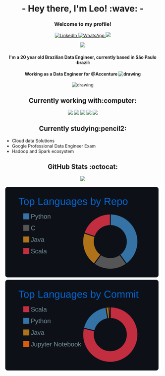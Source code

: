 <h1 align="center">- Hey there, I'm Leo! :wave: -</h1>
<h3 align="center">Welcome to my profile! </h3> 
<p align="center">
<a href="https://www.linkedin.com/in/leonardo-moreno-ab54561a4/">
         <img alt="LinkedIn" src="https://img.shields.io/badge/LinkedIn-0077B5?style=for-the-badge&logo=linkedin&logoColor=white">
<a href="https://wa.me/5511977733418">
         <img alt="WhatsApp" src="https://img.shields.io/badge/WhatsApp-25D366?style=for-the-badge&logo=whatsapp&logoColor=white">
<a href="mailto:lmorenogr@gmail.com"><img src="https://img.shields.io/badge/Gmail-D14836?style=for-the-badge&logo=gmail&logoColor=white"/></a>
  </p>

<p align="center"><img src="https://camo.githubusercontent.com/cb9809a116e700426c84ac6e5a92b6631f6fe786f22c77a824e68d499f200687/68747470733a2f2f63617073756c652d72656e6465722e76657263656c2e6170702f6170693f747970653d7265637426636f6c6f723d6772616469656e74266865696768743d32"/></p>
  

  <h4 align="center">I'm a 20 year old Brazilian Data Engineer, currently based in São Paulo :brazil:</h4> 
         <h4 align="center">Working as a Data Engineer for @Accenture <img src="https://www.accenture.com/t00010101T000000Z__w__/br-pt/_acnmedia/Accenture/Redesign-Assets/Careers/Images/Marquee/5/Accenture-ProBono-Consulting-XS-marquee.png" alt="drawing" width="15"/> </h4>
  
<p align="center"><img src="https://github.com/leomoreno11/imagens_readme/blob/main/azure-data-fundamentals-600x600.png" alt="drawing" width="135"/></p>


  <h2 align="center">Currently working with:computer:</h2>

<p align="center"><img src="https://img.shields.io/badge/Scala-DC322F?style=for-the-badge&logo=scala&logoColor=white" />  <img src="https://img.shields.io/badge/Python-14354C?style=for-the-badge&logo=python&logoColor=white" />  <img src="https://img.shields.io/badge/sqlite-%2307405e.svg?style=for-the-badge&logo=sqlite&logoColor=white"/>  <img src="https://img.shields.io/badge/shell_script-%23121011.svg?style=for-the-badge&logo=gnu-bash&logoColor=white" />
<img src="https://img.shields.io/badge/MongoDB-%234ea94b.svg?style=for-the-badge&logo=mongodb&logoColor=white" /></p>

<h2 align="center"> Currently studying:pencil2: </h2>

* Cloud data Solutions
* Google Professional Data Engineer Exam
* Hadoop and Spark ecosystem
  
  
<h2 align="center"> GitHub Stats :octocat:</h2>
<p align="center">
         <img src="http://github-readme-streak-stats.herokuapp.com?user=leomoreno11&theme=github-dark&hide_border=true&date_format=j%20M%5B%20Y%5D"/>
         </p>
<p align="center">         
         <img src="https://raw.githubusercontent.com/leomoreno11/leomoreno11/main/profile-summary-card-output/github_dark/1-repos-per-language.svg"/>
         <img src="https://raw.githubusercontent.com/leomoreno11/leomoreno11/main/profile-summary-card-output/github_dark/2-most-commit-language.svg"/>
         </p>
         
         
<!---
leomoreno11/leomoreno11 is a ✨ special ✨ repository because its `README.md` (this file) appears on your GitHub profile.
You can click the Preview link to take a look at your changes.
aaaaaaaaaaaaaaaaa 100 days of code
<img src="https://github.com/leomoreno11/estudos-2021/blob/main/teste/badge-gcp-professional-data-engineer.png" alt="drawing" width="180"/>

[![card](https://github-readme-stats.vercel.app/api?username=leomoreno11&theme=dark)](https://github.com/leomoreno11/)
         <img src="https://github-readme-streak-stats.herokuapp.com/?user=leomoreno11&theme=dracula"/>
[![WhatsApp](https://img.shields.io/badge/WhatsApp-25D366?style=for-the-badge&logo=whatsapp&logoColor=white)](https://wa.me/5511977733418)

PC Specs:
         <img src="https://raw.githubusercontent.com/leomoreno11/leomoreno11/main/profile-summary-card-output/github_dark/0-profile-details.svg"/>
![image](https://img.shields.io/badge/AMD-Radeon_RX_580_8gb-ED1C24?style=for-the-badge&logo=amd&logoColor=white)
![image](https://img.shields.io/badge/AMD-R5_1600AF-ED1C24?style=for-the-badge&logo=amd&logoColor=white)


![image]()
[![iuricode](https://github-readme-stats.vercel.app/api/top-langs/?username=leomoreno11&hide=html&layout=compact&theme=dark)](https://github.com/leomoreno11/)
![image](https://img.shields.io/badge/Python-14354C?style=for-the-badge&logo=python&logoColor=white)

<img src="https://raw.githubusercontent.com/leomoreno11/leomoreno11/main/profile-summary-card-output/github_dark/3-stats.svg"/>
         <img src="https://raw.githubusercontent.com/leomoreno11/leomoreno11/main/profile-summary-card-output/github_dark/4-productive-time.svg"/>

--->
